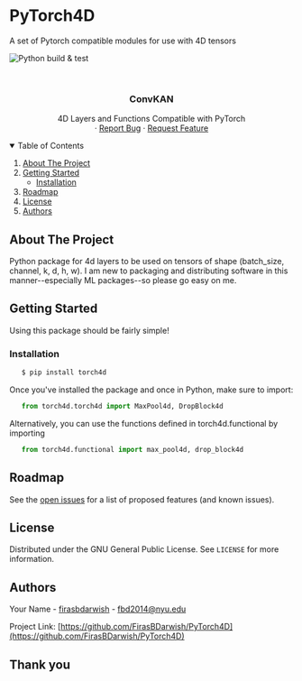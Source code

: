 # PyTorch4D
A set of Pytorch compatible modules for use with 4D tensors

![Python build & test](https://github.com/FirasBDarwish/PyTorch4D/actions/workflows/build.yaml/badge.svg)

<!-- PROJECT LOGO -->
<br />
<p align="center">

  <h3 align="center">ConvKAN</h3>

  <p align="center">
   4D Layers and Functions Compatible with PyTorch
    <br />
    ·
    <a href="https://github.com/FirasBDarwish/ConvKAN3D/issues">Report Bug</a>
    ·
    <a href="https://github.com/FirasBDarwish/ConvKAN3D/issues">Request Feature</a>
  </p>
</p>

<!-- TABLE OF CONTENTS -->
<details open="open">
  <summary>Table of Contents</summary>
  <ol>
    <li>
      <a href="#about-the-project">About The Project</a>
    </li>
    <li>
      <a href="#getting-started">Getting Started</a>
      <ul>
        <li><a href="#installation">Installation</a></li>
      </ul>
    </li>
    <li><a href="#roadmap">Roadmap</a></li>
    <li><a href="#license">License</a></li>
    <li><a href="#authors">Authors</a></li>
  </ol>
</details>

<!-- ABOUT THE PROJECT -->
## About The Project

Python package for 4d layers to be used on tensors of shape (batch_size, channel, k, d, h, w). I am new to packaging and distributing software in this manner--especially ML packages--so please go easy on me.

<!-- GETTING STARTED -->
## Getting Started

Using this package should be fairly simple!

### Installation

```sh
   $ pip install torch4d
```

Once you've installed the package and once in Python, make sure to import:

```python
   from torch4d.torch4d import MaxPool4d, DropBlock4d
```

Alternatively, you can use the functions defined in torch4d.functional by importing

```python
   from torch4d.functional import max_pool4d, drop_block4d
```

<!-- ROADMAP -->
## Roadmap

See the [open issues](https://github.com/FirasBDarwish/PyTorch4D/issues) for a list of proposed features (and known issues).


<!-- LICENSE -->
## License

Distributed under the GNU General Public License. See `LICENSE` for more information.

<!-- Authors -->
## Authors

Your Name - [firasbdarwish](https://www.linkedin.com/in/firasbdarwish/) - fbd2014@nyu.edu

Project Link: [https://github.com/FirasBDarwish/PyTorch4D](https://github.com/FirasBDarwish/PyTorch4D)

## Thank you